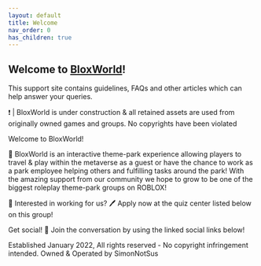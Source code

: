 ```yaml
---
layout: default
title: Welcome
nav_order: 0
has_children: true
---
```


## Welcome to [BloxWorld](https://www.roblox.com/groups/13841758/BloxWorld-Corporation#!/about)!

This support site contains guidelines, FAQs and other articles which can help answer your queries.

❗ | BloxWorld is under construction & all retained assets are used from originally owned games and groups. No copyrights have been violated

Welcome to BloxWorld!

🌊 BloxWorld is an interactive theme-park experience allowing players to travel & play within the metaverse as a guest or have the chance to work as a park employee helping others and fulfilling tasks around the park! With the amazing support from our community we hope to grow to be one of the biggest roleplay theme-park groups on ROBLOX!

🎉 Interested in working for us?
🖊️ Apply now at the quiz center listed below on this group!

Get social! 💬
Join the conversation by using the linked social links below!

Established January 2022, All rights reserved - No copyright infringement intended.
Owned & Operated by SimonNotSus
